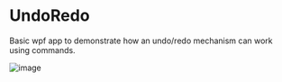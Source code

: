 # UndoRedo
Basic wpf app to demonstrate how an undo/redo mechanism can work using commands.

![image](https://github.com/AuriconBela/UndoRedo/assets/85871199/e035f045-8917-414e-b8ba-12b81a3c9dd0)
